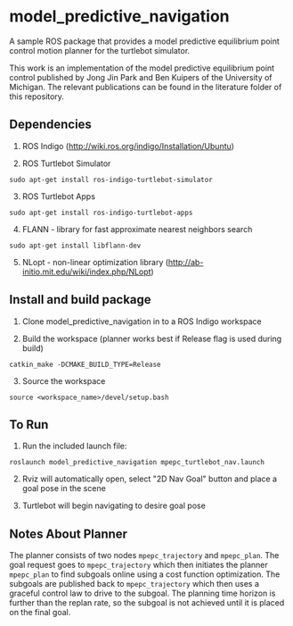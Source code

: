 # model_predictive_navigation
A sample ROS package that provides a model predictive equilibrium point control motion planner for the turtlebot simulator.

This work is an implementation of the model predictive equilibrium point control published by Jong Jin Park and Ben Kuipers of the University of Michigan. The relevant publications can be found in the literature folder of this repository.

## Dependencies
1) ROS Indigo (http://wiki.ros.org/indigo/Installation/Ubuntu)

2) ROS Turtlebot Simulator
```
sudo apt-get install ros-indigo-turtlebot-simulator
```
3) ROS Turtlebot Apps
```
sudo apt-get install ros-indigo-turtlebot-apps
```
4) FLANN - library for fast approximate nearest neighbors search
```
sudo apt-get install libflann-dev
```
5) NLopt - non-linear optimization library (http://ab-initio.mit.edu/wiki/index.php/NLopt)

## Install and build package
1) Clone model_predictive_navigation in to a ROS Indigo workspace

2) Build the workspace (planner works best if Release flag is used during build)
```
catkin_make -DCMAKE_BUILD_TYPE=Release
```
3) Source the workspace
```
source <workspace_name>/devel/setup.bash
```

## To Run
1) Run the included launch file:
```
roslaunch model_predictive_navigation mpepc_turtlebot_nav.launch
```
2) Rviz will automatically open, select "2D Nav Goal" button and place a goal pose in the scene

3) Turtlebot will begin navigating to desire goal pose

## Notes About Planner
The planner consists of two nodes `mpepc_trajectory` and `mpepc_plan`.  The goal request goes to `mpepc_trajectory` which then initiates the planner `mpepc_plan` to find subgoals online using a cost function optimization. The subgoals are published back to `mpepc_trajectory` which then uses a graceful control law to drive to the subgoal.  The planning time horizon is further than the replan rate, so the subgoal is not achieved until it is placed on the final goal.  
